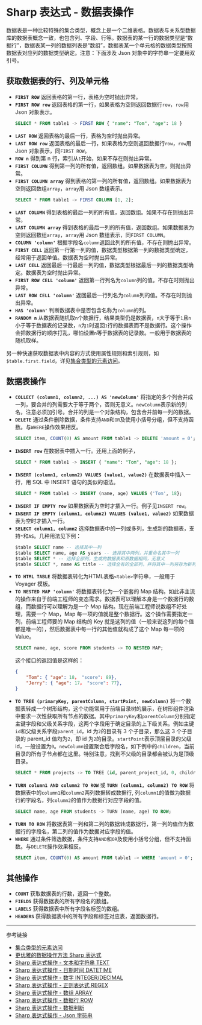 # Sharp 表达式 - 数据表操作

数据表是一种比较特殊的集合类型，概念上是一个二维表格。数据表与关系型数据库的数据表概念一致，也包含列、字段、行等。数据表的某一行的数据类型是“数据行”，数据表某一列的数据列表是“数组”，数据表某一个单元格的数据类型按照数据表对应列的数据类型确定。注意：下面涉及 Json 对象中的字符串一定要用双引号。

## 获取数据表的行、列及单元格

* **`FIRST ROW`** 返回表格的第一行，表格为空时抛出异常。
* **`FIRST ROW row`** 返回表格的第一行，如果表格为空则返回数据行`row`，`row`用 Json 对象表示。
  ```sql
  SELECT * FROM table1 -> FIRST ROW { "name": "Tom", "age": 18 }
  ```
* **`LAST ROW`** 返回表格的最后一行，表格为空时抛出异常。
* **`LAST ROW row`** 返回表格的最后一行，如果表格为空则返回数据行`row`，`row`用 Json 对象表示，同`FIRST ROW`。	
* **`ROW n`** 得到第 n 行，索引从`1`开始，如果不存在则抛出异常。
* **`FIRST COLUMN`** 得到第一列的所有值，返回数组。如果数据表为空，则抛出异常。
* **`FIRST COLUMN array`** 得到表格的第一列的所有值，返回数组。如果数据表为空则返回数组`array`，`array`用 Json 数组表示。
  ```sql
  SELECT * FROM table1 -> FIRST COLUMN [1, 2];
  ```
* **`LAST COLUMN`** 得到表格的最后一列的所有值，返回数组。如果不存在则抛出异常。
* **`LAST COLUMN array`** 得到表格的最后一列的所有值，返回数组。如果数据表为空则返回数组`array`，`array`用 Json 数组表示，同`FIRST COLUMN`。
* **`COLUMN 'column'`** 根据字段名`column`返回此列的所有值，不存在则抛出异常。
* **`FIRST CELL`** 返回第一行第一列的值，数据类型根据第一列的数据类型确定，经常用于返回单值。数据表为空时抛出异常。
* **`LAST CELL`** 返回最后一行最后一列的值，数据类型根据最后一列的数据类型确定。数据表为空时抛出异常。
* **`FIRST ROW CELL 'column'`** 返回第一行列名为`column`列的值。不存在时则抛出异常。
* **`LAST ROW CELL 'column'`** 返回最后一行列名为`column`列的值。不存在时则抛出异常。
* **`HAS 'column'`** 判断数据表中是否包含名称为`column`的列。
* **`RANDOM n`** 从数据表随机取`n`个数据行，结果类型仍是数据表，`n`大于等于`1`且`n`小于等于数据表的记录数，`n`为`1`时返回`1`行的数据表而不是数据行。这个操作会把数据行的顺序打乱，哪怕设置`n`等于数据表的记录数。一般用于数据表的随机取样。

另一种快速获取数据表中内容的方式使用属性规则和索引规则，如`$table.first.field`，详见[集合类型的元素访问](/pql/collection.md)。
  
## 数据表操作

* **`COLLECT (column1, column2, ...) AS 'newColumn'`** 将指定的多个列合并成一列，要合并的列需要大于等于两个，否则无意义。`newColumn`表示新的列名，注意必须加引号。合并的列是一个对象结构，包含合并前每一列的数据。
* **`DELETE`** 通过条件删除数据，条件支持`AND`和`OR`及使用小括号分组，但不支持函数。与`WHERE`操作效果相反。
  ```sql
  SELECT item, COUNT(0) AS amount FROM table1 -> DELETE 'amount = 0';
  ```
* **`INSERT row`** 在数据表中插入一行。还用上面的例子，
  ```sql
  SELECT * FROM table1 -> INSERT { "name": "Tom", "age": 18 };
  ```
* **`INSERT (column1, column2) VALUES (value1, value2)`** 在数据表中插入一行，用 SQL 中 INSERT 语句的类似的语法。
  ```sql
  SELECT * FROM table1 -> INSERT (name, age) VALUES ('Tom', 18};
  ```
* **`INSERT IF EMPTY row`** 如果数据表为空时才插入一行。例子见`INSERT row`。
* **`INSERT IF EMPTY (column1, column2) VALUES (value1, value2)`** 如果数据表为空时才插入一行。
* **`SELECT column1, column2`** 选择数据表中的一列或多列，生成新的数据表，支持`*`和`AS`。几种用法见下例：
  ```sql
  $table SELECT name -- 选择其中一列
  $table SELECT name, age AS years -- 选择其中两列，并重命名其中一列
  $table SELECT * -- 选择全部列，生成的数据表和原数据相同，无意义
  $table SELECT *, name AS title -- 选择全有的全部列，并将其中一列另存为新列。因为数据表中不能存在重名的列，所以新列必须用`AS`重新命名。
  ```
* **`TO HTML TABLE`** 将数据表转化为HTML表格`<table>`字符串，一般用于 Voyager 模板。
* **`TO NESTED MAP 'column'`** 将数据表转化为一个嵌套的 Map 结构。如此非主流的操作来自于前端工程师的变态需求。数据表可以理解本身是一个数据行的数组，而数据行可以理解为是一个 Map 结构。现在前端工程师说数组不好处理，需要一个 Map，Map 每一项的值就是整个数据行。这个操作需要指定一列，前端工程师要的 Map 结构的 Key 就是这列的值（一般来说这列的每个值都是唯一的），然后数据表中每一行的其他值就构成了这个 Map 每一项的 Value。
  ```sql
  SELECT name, age, score FROM students -> TO NESTED MAP;
  ```
  这个接口的返回值是这样的：
  ```json
  {
      "Tom": { "age": 18， "score": 89},
      "Jerry": { "age": 17， "score": 77},
  }
  ```
* **`TO TREE (primaryKey, parentColumn, startPoint, newColumn)`** 将一个数据表转成一个树形结构，这个功能常用于前端目录树的展示，在树形组件渲染中要求一次性获取所有节点的数据。其中`primaryKey`和`parentColumn`分别指定主键字段和父级关系字段，这两个字段用于确定目录的上下级关系。例如主键`id`和父级关系字段`parent_id`，id 为`2`的目录有 3 个子目录，那么这 3 个子目录的 parent_id 值均为`2`，即 id 为`2`的目录。`startPoint`表示顶层目录的父级 id，一般设置为`0`。`newColumn`设置聚合后字段名，如下例中的`children`，当前目录的所有子节点都在这里。特别注意，找到不父级的目录都会被认为是顶级目录。
  ```sql
  SELECT * FROM projects -> TO TREE (id, parent_project_id, 0, children);
  ```
* **`TURN column1 AND column2 TO ROW`** 或 **`TURN (column1, column2) TO ROW`** 将数据表中的`column1`和`column2`两列数据转成数据行, 列`column1`的值做为数据行的字段名，列`column2`的值作为数据行对应字段的值。
  ```sql
  SELECT name, age FROM students -> TURN (name, age) TO ROW;
  ```
* **`TURN TO ROW`** 将数据表第一列和第二列的数据转成数据行，第一列的值作为数据行的字段名，第二列的值作为数据对应字段的值。
* **`WHERE`** 通过条件筛选数据，条件支持`AND`和`OR`及使用小括号分组，但不支持函数。与`DELETE`操作效果相反。
  ```sql
  SELECT item, COUNT(0) AS amount FROM table1 -> WHERE 'amount > 0';
  ```

## 其他操作

* **`COUNT`** 获取数据表的行数，返回一个整数。
* **`FIELDS`** 获得数据表的所有字段名的数组。
* **`LABELS`** 获得数据表中所有字段名标签的数组。
* **`HEADERS`** 获得数据表中的所有字段和标签对应表，返回数据行。

---
参考链接

* [集合类型的元素访问](/pql/collection.md)
* [更优雅的数据操作方法 Sharp 表达式](/pql/sharp.md)
* [Sharp 表达式操作 - 文本和字符串 TEXT](/pql/sharp-text.md)
* [Sharp 表达式操作 - 日期时间 DATETIME](/pql/sharp-datetime.md)
* [Sharp 表达式操作 - 数字 INTEGER/DECIMAL](/pql/sharp-numeric.md)
* [Sharp 表达式操作 - 正则表达式 REGEX](/pql/sharp-regex.md)
* [Sharp 表达式操作 - 数组 ARRAY](/pql/sharp-array.md)
* [Sharp 表达式操作 - 数据行 ROW](/pql/sharp-row.md)
* [Sharp 表达式操作 - 数据判断](/pql/sharp-if.md)
* [Sharp 表达式操作 - Json 字符串](/pql/sharp-json.md)